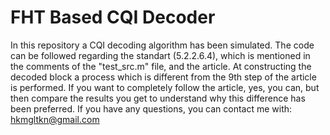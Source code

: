 # FHT Based CQI Decoder
In this repository a CQI decoding algorithm has been simulated. The code can be followed regarding the standart (5.2.2.6.4), which is mentioned in the comments of the "test_src.m" file, and the article. At constructing the decoded block a process which is different from the 9th step of the article is performed. If you want to completely follow the article, yes, you can, but then compare the results you get to understand why this difference has been preferred. If you have any questions, you can contact me with: hkmgltkn@gmail.com
